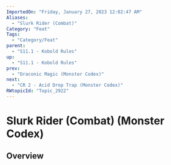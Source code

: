 ```yaml
---
ImportedOn: "Friday, January 27, 2023 12:02:47 AM"
Aliases:
  - "Slurk Rider (Combat)"
Category: "Feat"
Tags:
  - "Category/Feat"
parent:
  - "S11.1 - Kobold Rules"
up:
  - "S11.1 - Kobold Rules"
prev:
  - "Draconic Magic (Monster Codex)"
next:
  - "CR 2 - Acid Drop Trap (Monster Codex)"
RWtopicId: "Topic_2922"
---
```

# Slurk Rider (Combat) (Monster Codex)
## Overview
